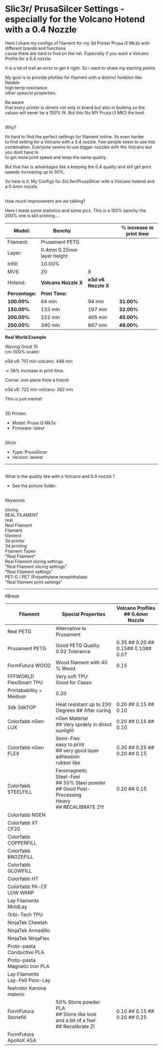 # Slic3r/ PrusaSilcer Settings - especially for the Volcano Hotend with a 0.4 Nozzle

Here I share my configs of filament for my 3d Printer Prusa i3 Mk3s with different brands and functions<br>cause there are hard to find on the net. Especially if you want a Volcano Profile for a 0.4 nozzle.

It is a lot of trail an error to get it right. So i want to share my starting points.

My goal is to provide pfofiles for filament with a distinct funktion like: flexible<br>high temp resictance<br>other speacisl properties.

Be aware<br>that every printer is dirrent not only in brand but also in bulding so the values will never be a 100% fit. But this fits MY Prusa i3 MK3 the best.

<br> Why?

Its hard to find the perfect settings for filament online. Its even harder<br>to find setting for a Volcano with a 0.4 nozzle. Few people seem to use this combination. Everyone seems to use bigger nozzles with the Volcano but you dont have to<br>to get more print speed and keep the same quality.

But that has is advantages like a keeping the 0.4 quality and still get print speeds increasing up to 50%.

So here is it: My Configs for Slic3er/PrusaSlicer with a Volcano hotend and a 0.4mm nozzle. 

<br> How much improvement are we talking?

Here i made some statistics and some pics. This is a 100% benchy the 200% one is still printing....


| Model:  | Benchy | | % increase in print time | 
| ---  | --- | -  |  --- | 
|  Filament:  | Prusament PETG | | | 
|  Layer:       |  0.4mm 0.25mm layer height  | ||
|  Infill:      |  10.00%                     | ||
|  MVS:         |  20                         |  8 ||
|  Hotend:      |  __Volcano Nozzle X__           |  __e3d v6 Nozzle X__  |
|  __Percentage:__  |  __Print Time:__                |                   | 
|  __100.00%__     |  64 min                     |  94 min           |  __31.00%__
|  __150.00%__     |  133 min                    |  197 min          |  __32.00%__
|  __200.00%__     |  222 min                    |  405 min          |  __45.00%__
|  __250.00%__      |  340 min                    |  667 min          |  __49.00%__



__Real World Example__

Waving Groot 15<br>cm (100% scale):

e3d v6: 701 min
volcano: 448 min

-> 36% increase in print time.

Corner Join piece from a friend:

e3d v6: 722 min
volcano: 262 min

This is just mental!


<br> 3D Printer:

- Model: Prusa i3 Mk3s 
- Firmware: latest

<br> Slicer

- Type: PrusaSlicer
- Version: lastest

---------------

<br> What is the quality like with a Volcano and 0.4 nozzle ?

- See the picture folder.

<br> Keywords

slicing<br>REAL FILAMENT<br>real<br>Real Filament<br>Filament<br>filament<br>3d printer<br>3d printing<br>Filament Types<br>"Real Filament"<br>Real Filament slicing settings<br>"Real Filament slicing settings"<br>"Real Filament settings"<br>PET-G / PET (Polyethylene terephthalate)<br>"Real filament print settings"

----
#Break

  |  Filament                         |  Special Properties                                                                                  |  Volcano Profiles ## 0.4mm Nozzle
  | ---------------------------------  | ----------------------------------------------------------------------------------------------------  | ------------------------------------
  |  Real PETG                        |  Alternative to Prusament                                                                            |
  |  Prusament PETG                   |  Good PETG Quality<br>0.02 Tolerance                                                                   |  0.35 ## 0.20 ## 0.15## 0.10## 0.07
  |  FormFutura WOOD                  |  Wood filament with 40 % Wood                                                                        |  0.15
  |  FFFWORLD FlexiSmart TPU          |  Very soft TPU<br>Good for Cases<br>
  Printabability = Medium                                           |  0.20
  |  3dk 3dkTOP                       |  Heat resistant up to 230 Degrees ## After curing                                                    |  0.20 ## 0.15 ## 0.10
  |  Colorfabb nGen LUX               |  nGen Material<br>## Very sprakly in direct sunlight                                                   |  0.20 ## 0.15 ## 0.10
  |  Colorfabb nGen FLEX              |  Semi-Flex<br>easy to print<br>## very good layer adheasion<br>rubber like                                 |  0.30 ## 0.25 ## 0.20 ## 0.15
  |  Colorfabb STEELFILL              |  Feromagnetic<br>Steel-Feel<br>## 50% Steel powder<br>## Good Post-Processing<br>Heavy<br>## RECALIBRATE Z!!!  |  0.20 ## 0.15
  |  Colorfabb NGEN                   |                                                                                                      |
  |  Colorfabb XT CF20                |                                                                                                      |
  |  Colorfabb COPPERFILL             |                                                                                                      |
  |  Colorfabb BROZEFILL              |                                                                                                      |
  |  Colorfabb GLOWFILL               |                                                                                                      |
  |  Colorfabb HT                     |                                                                                                      |
  |  Colorfabb PA-CF LOW WARP         |                                                                                                      |
  |  Lay Filaments MoldLay            |                                                                                                      |
  |  Orbi-Tech TPU                    |                                                                                                      |
  |  NinjaTek Cheetah                 |                                                                                                      |
  |  NinjaTek Armadillo               |                                                                                                      |
  |  NinjaTek NinjaFlex               |                                                                                                      |
  |  Proto-pasta Conductive PLA       |                                                                                                      |
  |  Proto-pasta Magnetic Iron PLA    |                                                                                                      |
  |  Lay Filaments Lay-Felt Poro-Lay  |                                                                                                      |
  |  feelcolor Kanova materic         |                                                                                                      |
  |  FormFutura Stonefill             |  50% Stone powder<br>PLA<br>## Stone like look<br>and a bit of a feel<br>## Recalibrate Z!                   |  0.10 ## 0.15 ## 0.20 ## 0.25
  |  FormFutura ApolloX ASA           |                                                                                                      |
